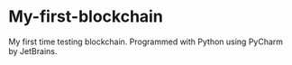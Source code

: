 # My-first-blockchain

My first time testing blockchain. 
Programmed with Python using PyCharm by JetBrains. 
